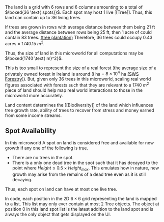 The land is a grid with 6 rows and 6 columns amounting to a total of $\boxed{36 \text{ spots}}$. Each spot may host 1 live [[Tree]]. Thus, this land can contain up to 36 living trees.

If trees are grown in rows with average distance between them being $21 \text{ ft}$ and the average distance between rows being $25\text{ ft}$, then $1 \text{ acre}$ of could contain $83$ trees. [(tree plantation)](https://treeplantation.com/tree-spacing-calculator.html)  Therefore, 36 trees could occupy 0.43 acres = 1740.15 $m^2$. 

Thus, the size of land in this microworld for all computations may be $\boxed{1740 \text{ m}^2}$. 

This is too small to represent the size of a real forest (the average size of a privately owned forest in Ireland is around 8 ha = $8 \times 10^4$ ha [(SWS Forestry)](https://swsforestry.ie/why-plant/forestry-facts/)). But, given only 36 trees in this microworld, scaling real world figures associated with forests such that they are relevant to a 1740 $m^2$ piece of land should help map real world interactions to those in the microworld more accurately.

Land content determines the [[Biodiversity]] of the land which influences tree growth rate, ability of trees to recover from stress and money earned from some income streams.
## Spot Availability

In this microworld A spot on land is considered free and available for new growth if any one of the following is true.
* There are no trees in the spot.
* There is a only one dead tree in the spot such that it has decayed to the point where $Height \leq 0.5 \times Height_{max}$. This emulates how in nature, new growth may arise from the remains of a dead tree even as it is still decaying.

Thus, each  spot on land can have at most one live tree. 

In code, each position in the 2D $6\times6$ grid representing the land is mapped to a list. This list may only ever contain at most 2 Tree objects. The object at position 0 in this land spot list is the latest addition to the land spot and is always the only object that gets displayed on the UI.